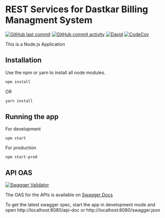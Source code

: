# REST Services for Dastkar Billing Managment System
[![GitHub last commit](https://img.shields.io/github/last-commit/ayansasmal/sandboxNode/master?style=flat)](https://github.com/ayansasmal/sandboxNode/commits/master)
[![GitHub commit activity](https://img.shields.io/github/commit-activity/w/ayansasmal/sandboxNode)](https://github.com/ayansasmal/sandboxNode/commits/master)
[![David](https://david-dm.org/ayansasmal/sandboxNode.svg)](https://david-dm.org/ayansasmal/sandboxNode)
[![CodeCov](https://codecov.io/gh/ayansasmal/sandboxNode/branch/master/graph/badge.svg)](https://codecov.io/gh/ayansasmal/sandboxNode)

This is a Node.js Application

## Installation

Use the npm or yarn to install all node modules.

```bash
npm install
```
OR
```bash
yarn install
```

## Running the app

For development
```
npm start
```
For production
```
npm start-prod
```

## API OAS 
[![Swagger Validator](https://img.shields.io/swagger/valid/3.0?specUrl=https%3A%2F%2Fraw.githubusercontent.com%2Fayansasmal%2FsandboxNode%2Fmaster%2Fswagger.json)](https://raw.githubusercontent.com/ayansasmal/sandboxNode/master/swagger.json)

The OAS for the APIs is available on [Swagger Docs](https://raw.githubusercontent.com/ayansasmal/sandboxNode/master/swagger.json)

To get the latest swagger spec, start the app in development mode and open http://localhost:8080/api-doc or http://localhost:8080/swagger.json

